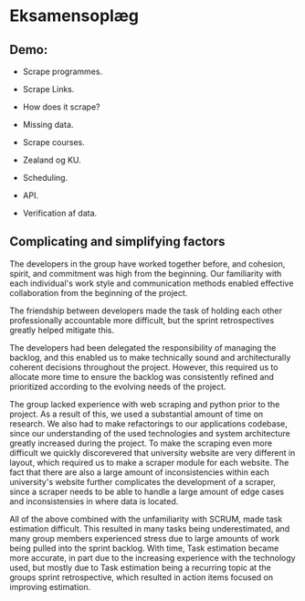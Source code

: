 # Eksamensoplæg

## Demo: 

- Scrape programmes.
- Scrape Links.
- How does it scrape?
- Missing data.
- Scrape courses.

- Zealand og KU.
- Scheduling.
- API.
- Verification af data.


## Complicating and simplifying factors

The developers in the group have worked together before, and cohesion, spirit, and commitment was high from the beginning. Our familiarity with each individual's work style and communication methods enabled effective collaboration from the beginning of the project.

The friendship between developers made the task of holding each other professionally accountable more difficult, but the sprint retrospectives greatly helped mitigate this.

The developers had been delegated the responsibility of managing the backlog, and this enabled us to make technically sound and architecturally coherent decisions throughout the project. However, this required us to allocate more time to ensure the backlog was consistently refined and prioritized according to the evolving needs of the project.

The group lacked experience with web scraping and python prior to the project. As a result of this, we used a substantial amount of time on research. We also had to make refactorings to our applications codebase, since our understanding of the used technologies and system architecture greatly increased during the project. To make the scraping even more difficult we quickly discorevered that university website are very different in layout, which required us to make a scraper module for each website. The fact that there are also a large amount of inconsistencies within each university's website further complicates the development of a scraper, since a scraper needs to be able to handle a large amount of edge cases and inconsistensies in where data is located.

All of the above combined with the unfamiliarity with SCRUM, made task estimation difficult. This resulted in many tasks being underestimated, and many group members experienced stress due to large amounts of work being pulled into the sprint backlog.
With time, Task estimation became more accurate, in part due to the increasing experience with the technology used, but mostly due to Task estimation being a recurring topic at the groups sprint retrospective, which resulted in action items focused on improving estimation.